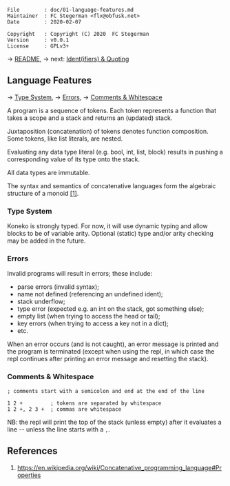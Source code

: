 <!-- {{{1 -->

    File        : doc/01-language-features.md
    Maintainer  : FC Stegerman <flx@obfusk.net>
    Date        : 2020-02-07

    Copyright   : Copyright (C) 2020  FC Stegerman
    Version     : v0.0.1
    License     : GPLv3+

<!-- }}}1 -->

→ [README](../README.md),
→ next: [Ident(ifiers) & Quoting](02-identifiers-and-quoting.md)

## Language Features

→ [Type System](#type-system),
→ [Errors](#errors),
→ [Comments & Whitespace](#comments--whitespace)

A program is a sequence of tokens.  Each token represents a function
that takes a scope and a stack and returns an (updated) stack.

Juxtaposition (concatenation) of tokens denotes function composition.
Some tokens, like list literals, are nested.

Evaluating any data type literal (e.g. bool, int, list, block) results
in pushing a corresponding value of its type onto the stack.

All data types are immutable.

The syntax and semantics of concatenative languages form the algebraic
structure of a monoid [[1]](#references).

### Type System

Koneko is strongly typed.  For now, it will use dynamic typing and
allow blocks to be of variable arity.  Optional (static) type and/or
arity checking may be added in the future.

### Errors

Invalid programs will result in errors; these include:

* parse errors (invalid syntax);
* name not defined (referencing an undefined ident);
* stack underflow;
* type error (expected e.g. an int on the stack, got something else);
* empty list (when trying to access the head or tail);
* key errors (when trying to access a key not in a dict);
* etc.

When an error occurs (and is not caught), an error message is printed
and the program is terminated (except when using the repl, in which
case the repl continues after printing an error message and resetting
the stack).

### Comments & Whitespace

```
; comments start with a semicolon and end at the end of the line

1 2 +         ; tokens are separated by whitespace
1 2 +, 2 3 +  ; commas are whitespace
```

NB: the repl will print the top of the stack (unless empty) after it
evaluates a line -- unless the line starts with a `,`.

## References

1. https://en.wikipedia.org/wiki/Concatenative_programming_language#Properties

<!-- vim: set tw=70 sw=2 sts=2 et fdm=marker : -->
